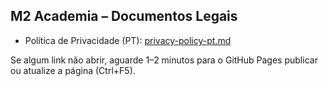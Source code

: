 ## M2 Academia – Documentos Legais

- Política de Privacidade (PT): [privacy-policy-pt.md](./privacy-policy-pt.md)

Se algum link não abrir, aguarde 1–2 minutos para o GitHub Pages publicar ou atualize a página (Ctrl+F5).



